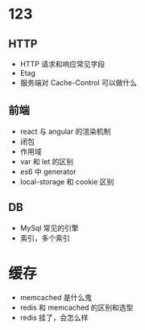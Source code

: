 # 123

## HTTP
- HTTP 请求和响应常见字段
- Etag 
- 服务端对 Cache-Control 可以做什么

## 前端
- react 与 angular 的渲染机制
- 闭包 
- 作用域  
- var 和 let 的区别 
- es6 中 generator
- local-storage 和 cookie 区别

## DB 
- MySql 常见的引擎 
- 索引，多个索引 

# 缓存
- memcached 是什么鬼
- redis 和 memcached 的区别和选型
- redis 挂了，会怎么样
